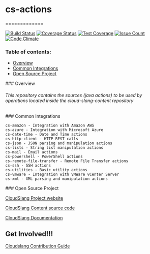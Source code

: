 # cs-actions
=============

[![Build Status](https://travis-ci.org/CloudSlang/cs-actions.svg?branch=master)](https://travis-ci.org/CloudSlang/cs-actions)
[![Coverage Status](https://coveralls.io/repos/github/CloudSlang/cs-actions/badge.svg)](https://coveralls.io/github/CloudSlang/cs-actions)
[![Test Coverage](https://codeclimate.com/github/CloudSlang/cs-actions/badges/coverage.svg)](https://codeclimate.com/github/CloudSlang/cs-actions/coverage)
[![Issue Count](https://codeclimate.com/github/CloudSlang/cs-actions/badges/issue_count.svg)](https://codeclimate.com/github/CloudSlang/cs-actions)
[![Code Climate](https://codeclimate.com/github/CloudSlang/cs-actions/badges/gpa.svg)](https://codeclimate.com/github/CloudSlang/cs-actions)



### Table of contents:
* [Overview](#Overview)
* [Common Integrations](#CommonIntegrations)
* [Open Source Project](#OpenSourceProject)

<a name="Overview"/>
### Overview

###### This repository contains the sources (java actions) to be used by operations located inside the cloud-slang-content repository

<a name="CommonIntegrations"/>
### Common Integrations

    cs-amazon - Integration with Amazon AWS
    cs-azure - Integration with Microsoft Azure
    cs-date-time - Date and Time actions
    cs-http-client - HTTP REST calls
    cs-json - JSON parsing and manipulation actions
    cs-lists - String list manipulation actions
    cs-mail - Email actions
    cs-powershell - PowerShell actions
    cs-remote-file-transfer - Remote File Transfer actions
    cs-ssh - SSH actions
    cs-utilities - Basic utility actions
    cs-vmware - Integration with VMWare vCenter Server
    cs-xml - XML parsing and manipulation actions

<a name="OpenSourceProject"/>
### Open Source Project

[CloudSlang Project website](http://cloudslang.io/#/)

[CloudSlang Content source code](https://github.com/CloudSlang/cloud-slang-content)

[CloudSlang Documentation](http://cloudslang-docs.readthedocs.io/en/latest/)


## Get Involved!!!

[Cloudslang Contribution Guide](https://github.com/CloudSlang/cs-actions/blob/master/CONTRIBUTING.md)